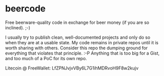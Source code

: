 # beercode
Free beerware-quality code in exchange for beer money (if you are so inclined). ;-) 

I usually try to publish clean, well-documented projects and only do so when they are at a usable state. My code remains in private repos until it is worth sharing with others. Consider this repo the dumping ground for everything that violates that principle. :-P Anything that is too big for a Gist, and too much of a PoC for its own repo. 

Litecoin @ FreeWallet: LfZPNJvjvVBy6L7G1ihMDRvoH9F8w2kujv
